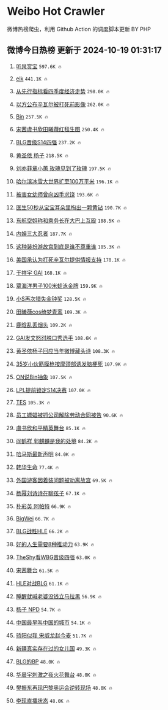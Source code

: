 # Weibo Hot Crawler 



微博热榜爬虫，利用 Github Action 的调度脚本更新 BY PHP 


## 微博今日热榜 更新于 2024-10-19 01:31:17 
1. [听泉赏宝](https://s.weibo.com/weibo?q=%23%E5%90%AC%E6%B3%89%E8%B5%8F%E5%AE%9D%23&t=31&band_rank=1&Refer=top) `597.6K 🔥` 

1. [elk](https://s.weibo.com/weibo?q=elk&t=31&band_rank=2&Refer=top) `441.1K 🔥` 

1. [从先行指标看四季度经济走势](https://s.weibo.com/weibo?q=%23%E4%BB%8E%E5%85%88%E8%A1%8C%E6%8C%87%E6%A0%87%E7%9C%8B%E5%9B%9B%E5%AD%A3%E5%BA%A6%E7%BB%8F%E6%B5%8E%E8%B5%B0%E5%8A%BF%23&t=31&band_rank=3&Refer=top) `298.0K 🔥` 

1. [以方公布辛瓦尔被打死前影像](https://s.weibo.com/weibo?q=%23%E4%BB%A5%E6%96%B9%E5%85%AC%E5%B8%83%E8%BE%9B%E7%93%A6%E5%B0%94%E8%A2%AB%E6%89%93%E6%AD%BB%E5%89%8D%E5%BD%B1%E5%83%8F%23&t=31&band_rank=4&Refer=top) `262.0K 🔥` 

1. [Bin](https://s.weibo.com/weibo?q=Bin&t=31&band_rank=5&Refer=top) `257.5K 🔥` 

1. [宋茜虞书欣田曦薇红毯生图](https://s.weibo.com/weibo?q=%23%E5%AE%8B%E8%8C%9C%E8%99%9E%E4%B9%A6%E6%AC%A3%E7%94%B0%E6%9B%A6%E8%96%87%E7%BA%A2%E6%AF%AF%E7%94%9F%E5%9B%BE%23&t=31&band_rank=6&Refer=top) `250.4K 🔥` 

1. [BLG晋级S14四强](https://s.weibo.com/weibo?q=BLG%E6%99%8B%E7%BA%A7S14%E5%9B%9B%E5%BC%BA&t=31&band_rank=7&Refer=top) `237.2K 🔥` 

1. [黄圣依 杨子](https://s.weibo.com/weibo?q=%E9%BB%84%E5%9C%A3%E4%BE%9D%20%E6%9D%A8%E5%AD%90&t=31&band_rank=8&Refer=top) `218.5K 🔥` 

1. [刘亦菲章小蕙 玫瑰见到了玫瑰](https://s.weibo.com/weibo?q=%E5%88%98%E4%BA%A6%E8%8F%B2%E7%AB%A0%E5%B0%8F%E8%95%99%20%E7%8E%AB%E7%91%B0%E8%A7%81%E5%88%B0%E4%BA%86%E7%8E%AB%E7%91%B0&t=31&band_rank=9&Refer=top) `197.5K 🔥` 

1. [哈尔滨冰雪大世界扩至100万平米](https://s.weibo.com/weibo?q=%23%E5%93%88%E5%B0%94%E6%BB%A8%E5%86%B0%E9%9B%AA%E5%A4%A7%E4%B8%96%E7%95%8C%E6%89%A9%E8%87%B3100%E4%B8%87%E5%B9%B3%E7%B1%B3%23&t=31&band_rank=10&Refer=top) `196.1K 🔥` 

1. [被害女幼师曾向凶手求饶](https://s.weibo.com/weibo?q=%23%E8%A2%AB%E5%AE%B3%E5%A5%B3%E5%B9%BC%E5%B8%88%E6%9B%BE%E5%90%91%E5%87%B6%E6%89%8B%E6%B1%82%E9%A5%B6%23&t=31&band_rank=11&Refer=top) `193.6K 🔥` 

1. [医生50秒从宝宝耳朵里掏出一颗黄钻](https://s.weibo.com/weibo?q=%23%E5%8C%BB%E7%94%9F50%E7%A7%92%E4%BB%8E%E5%AE%9D%E5%AE%9D%E8%80%B3%E6%9C%B5%E9%87%8C%E6%8E%8F%E5%87%BA%E4%B8%80%E9%A2%97%E9%BB%84%E9%92%BB%23&t=31&band_rank=12&Refer=top) `190.7K 🔥` 

1. [东航空姐称和乘务长在大巴上互殴](https://s.weibo.com/weibo?q=%23%E4%B8%9C%E8%88%AA%E7%A9%BA%E5%A7%90%E7%A7%B0%E5%92%8C%E4%B9%98%E5%8A%A1%E9%95%BF%E5%9C%A8%E5%A4%A7%E5%B7%B4%E4%B8%8A%E4%BA%92%E6%AE%B4%23&t=31&band_rank=13&Refer=top) `188.5K 🔥` 

1. [内娱三大忍者](https://s.weibo.com/weibo?q=%E5%86%85%E5%A8%B1%E4%B8%89%E5%A4%A7%E5%BF%8D%E8%80%85&t=31&band_rank=14&Refer=top) `187.7K 🔥` 

1. [这种装扮游故宫到底是谁不尊重谁](https://s.weibo.com/weibo?q=%23%E8%BF%99%E7%A7%8D%E8%A3%85%E6%89%AE%E6%B8%B8%E6%95%85%E5%AE%AB%E5%88%B0%E5%BA%95%E6%98%AF%E8%B0%81%E4%B8%8D%E5%B0%8A%E9%87%8D%E8%B0%81%23&t=31&band_rank=15&Refer=top) `185.3K 🔥` 

1. [美国承认为打死辛瓦尔提供情报支持](https://s.weibo.com/weibo?q=%23%E7%BE%8E%E5%9B%BD%E6%89%BF%E8%AE%A4%E4%B8%BA%E6%89%93%E6%AD%BB%E8%BE%9B%E7%93%A6%E5%B0%94%E6%8F%90%E4%BE%9B%E6%83%85%E6%8A%A5%E6%94%AF%E6%8C%81%23&t=31&band_rank=16&Refer=top) `178.1K 🔥` 

1. [于祥宇 GAI](https://s.weibo.com/weibo?q=%E4%BA%8E%E7%A5%A5%E5%AE%87%20GAI&t=31&band_rank=17&Refer=top) `168.1K 🔥` 

1. [覃海洋男子100米蛙泳金牌](https://s.weibo.com/weibo?q=%23%E8%A6%83%E6%B5%B7%E6%B4%8B%E7%94%B7%E5%AD%90100%E7%B1%B3%E8%9B%99%E6%B3%B3%E9%87%91%E7%89%8C%23&t=31&band_rank=18&Refer=top) `159.9K 🔥` 

1. [小S再次错失金钟奖](https://s.weibo.com/weibo?q=%23%E5%B0%8FS%E5%86%8D%E6%AC%A1%E9%94%99%E5%A4%B1%E9%87%91%E9%92%9F%E5%A5%96%23&t=31&band_rank=19&Refer=top) `128.5K 🔥` 

1. [田曦薇cos绮梦青鸾](https://s.weibo.com/weibo?q=%23%E7%94%B0%E6%9B%A6%E8%96%87cos%E7%BB%AE%E6%A2%A6%E9%9D%92%E9%B8%BE%23&t=31&band_rank=20&Refer=top) `109.3K 🔥` 

1. [鹿晗乱丢烟头](https://s.weibo.com/weibo?q=%23%E9%B9%BF%E6%99%97%E4%B9%B1%E4%B8%A2%E7%83%9F%E5%A4%B4%23&t=31&band_rank=21&Refer=top) `109.2K 🔥` 

1. [GAI发文怒怼脱口秀选手](https://s.weibo.com/weibo?q=%23GAI%E5%8F%91%E6%96%87%E6%80%92%E6%80%BC%E8%84%B1%E5%8F%A3%E7%A7%80%E9%80%89%E6%89%8B%23&t=31&band_rank=22&Refer=top) `108.6K 🔥` 

1. [黄圣依杨子回应当年微博藏头诗](https://s.weibo.com/weibo?q=%E9%BB%84%E5%9C%A3%E4%BE%9D%E6%9D%A8%E5%AD%90%E5%9B%9E%E5%BA%94%E5%BD%93%E5%B9%B4%E5%BE%AE%E5%8D%9A%E8%97%8F%E5%A4%B4%E8%AF%97&t=31&band_rank=23&Refer=top) `108.3K 🔥` 

1. [35岁小伙筋膜枪按摩颈部诱发脑梗死](https://s.weibo.com/weibo?q=%2335%E5%B2%81%E5%B0%8F%E4%BC%99%E7%AD%8B%E8%86%9C%E6%9E%AA%E6%8C%89%E6%91%A9%E9%A2%88%E9%83%A8%E8%AF%B1%E5%8F%91%E8%84%91%E6%A2%97%E6%AD%BB%23&t=31&band_rank=24&Refer=top) `107.9K 🔥` 

1. [ON说Bin抽象](https://s.weibo.com/weibo?q=%23ON%E8%AF%B4Bin%E6%8A%BD%E8%B1%A1%23&t=31&band_rank=25&Refer=top) `107.5K 🔥` 

1. [LPL提前锁定S14决赛](https://s.weibo.com/weibo?q=LPL%E6%8F%90%E5%89%8D%E9%94%81%E5%AE%9AS14%E5%86%B3%E8%B5%9B&t=31&band_rank=26&Refer=top) `107.0K 🔥` 

1. [TES](https://s.weibo.com/weibo?q=TES&t=31&band_rank=27&Refer=top) `105.3K 🔥` 

1. [员工嫖娼被抓公司解除劳动合同被告](https://s.weibo.com/weibo?q=%23%E5%91%98%E5%B7%A5%E5%AB%96%E5%A8%BC%E8%A2%AB%E6%8A%93%E5%85%AC%E5%8F%B8%E8%A7%A3%E9%99%A4%E5%8A%B3%E5%8A%A8%E5%90%88%E5%90%8C%E8%A2%AB%E5%91%8A%23&t=31&band_rank=28&Refer=top) `90.6K 🔥` 

1. [虞书欣和平精英舞台](https://s.weibo.com/weibo?q=%E8%99%9E%E4%B9%A6%E6%AC%A3%E5%92%8C%E5%B9%B3%E7%B2%BE%E8%8B%B1%E8%88%9E%E5%8F%B0&t=31&band_rank=29&Refer=top) `85.1K 🔥` 

1. [阎鹤祥 郭麒麟是我的处境](https://s.weibo.com/weibo?q=%E9%98%8E%E9%B9%A4%E7%A5%A5%20%E9%83%AD%E9%BA%92%E9%BA%9F%E6%98%AF%E6%88%91%E7%9A%84%E5%A4%84%E5%A2%83&t=31&band_rank=30&Refer=top) `84.2K 🔥` 

1. [哈马斯最新声明](https://s.weibo.com/weibo?q=%23%E5%93%88%E9%A9%AC%E6%96%AF%E6%9C%80%E6%96%B0%E5%A3%B0%E6%98%8E%23&t=31&band_rank=31&Refer=top) `84.0K 🔥` 

1. [韩华生命](https://s.weibo.com/weibo?q=%E9%9F%A9%E5%8D%8E%E7%94%9F%E5%91%BD&t=31&band_rank=32&Refer=top) `77.4K 🔥` 

1. [外国游客因着装问题被劝离故宫](https://s.weibo.com/weibo?q=%23%E5%A4%96%E5%9B%BD%E6%B8%B8%E5%AE%A2%E5%9B%A0%E7%9D%80%E8%A3%85%E9%97%AE%E9%A2%98%E8%A2%AB%E5%8A%9D%E7%A6%BB%E6%95%85%E5%AE%AB%23&t=31&band_rank=33&Refer=top) `69.5K 🔥` 

1. [杨幂刘诗诗在聊孩子](https://s.weibo.com/weibo?q=%23%E6%9D%A8%E5%B9%82%E5%88%98%E8%AF%97%E8%AF%97%E5%9C%A8%E8%81%8A%E5%AD%A9%E5%AD%90%23&t=31&band_rank=34&Refer=top) `67.1K 🔥` 

1. [朴彩英 阿帕特](https://s.weibo.com/weibo?q=%E6%9C%B4%E5%BD%A9%E8%8B%B1%20%E9%98%BF%E5%B8%95%E7%89%B9&t=31&band_rank=35&Refer=top) `66.9K 🔥` 

1. [BigWei](https://s.weibo.com/weibo?q=BigWei&t=31&band_rank=36&Refer=top) `66.7K 🔥` 

1. [BLG战胜HLE](https://s.weibo.com/weibo?q=%23BLG%E6%88%98%E8%83%9CHLE%23&t=31&band_rank=37&Refer=top) `66.2K 🔥` 

1. [好的人生需要8种推动力](https://s.weibo.com/weibo?q=%23%E5%A5%BD%E7%9A%84%E4%BA%BA%E7%94%9F%E9%9C%80%E8%A6%818%E7%A7%8D%E6%8E%A8%E5%8A%A8%E5%8A%9B%23&t=31&band_rank=38&Refer=top) `63.9K 🔥` 

1. [TheShy看WBG晋级四强](https://s.weibo.com/weibo?q=%23TheShy%E7%9C%8BWBG%E6%99%8B%E7%BA%A7%E5%9B%9B%E5%BC%BA%23&t=31&band_rank=39&Refer=top) `63.0K 🔥` 

1. [宋茜舞台](https://s.weibo.com/weibo?q=%E5%AE%8B%E8%8C%9C%E8%88%9E%E5%8F%B0&t=31&band_rank=40&Refer=top) `61.5K 🔥` 

1. [HLE对战BLG](https://s.weibo.com/weibo?q=%23HLE%E5%AF%B9%E6%88%98BLG%23&t=31&band_rank=41&Refer=top) `61.1K 🔥` 

1. [睡醒就喊老婆没钱立马拉黑](https://s.weibo.com/weibo?q=%23%E7%9D%A1%E9%86%92%E5%B0%B1%E5%96%8A%E8%80%81%E5%A9%86%E6%B2%A1%E9%92%B1%E7%AB%8B%E9%A9%AC%E6%8B%89%E9%BB%91%23&t=31&band_rank=42&Refer=top) `56.9K 🔥` 

1. [杨子 NPD](https://s.weibo.com/weibo?q=%E6%9D%A8%E5%AD%90%20NPD&t=31&band_rank=43&Refer=top) `54.7K 🔥` 

1. [中国最早叫中国的城市](https://s.weibo.com/weibo?q=%23%E4%B8%AD%E5%9B%BD%E6%9C%80%E6%97%A9%E5%8F%AB%E4%B8%AD%E5%9B%BD%E7%9A%84%E5%9F%8E%E5%B8%82%23&t=31&band_rank=44&Refer=top) `54.1K 🔥` 

1. [骄阳似我 宋威龙赵今麦](https://s.weibo.com/weibo?q=%E9%AA%84%E9%98%B3%E4%BC%BC%E6%88%91%20%E5%AE%8B%E5%A8%81%E9%BE%99%E8%B5%B5%E4%BB%8A%E9%BA%A6&t=31&band_rank=45&Refer=top) `51.7K 🔥` 

1. [新疆真实存在过的女儿国](https://s.weibo.com/weibo?q=%23%E6%96%B0%E7%96%86%E7%9C%9F%E5%AE%9E%E5%AD%98%E5%9C%A8%E8%BF%87%E7%9A%84%E5%A5%B3%E5%84%BF%E5%9B%BD%23&t=31&band_rank=46&Refer=top) `49.3K 🔥` 

1. [BLG的BP](https://s.weibo.com/weibo?q=BLG%E7%9A%84BP&t=31&band_rank=47&Refer=top) `48.0K 🔥` 

1. [华晨宇刺激之夜火花舞台](https://s.weibo.com/weibo?q=%E5%8D%8E%E6%99%A8%E5%AE%87%E5%88%BA%E6%BF%80%E4%B9%8B%E5%A4%9C%E7%81%AB%E8%8A%B1%E8%88%9E%E5%8F%B0&t=31&band_rank=48&Refer=top) `48.0K 🔥` 

1. [樊振东再现巴黎奥运会逆转现场](https://s.weibo.com/weibo?q=%23%E6%A8%8A%E6%8C%AF%E4%B8%9C%E5%86%8D%E7%8E%B0%E5%B7%B4%E9%BB%8E%E5%A5%A5%E8%BF%90%E4%BC%9A%E9%80%86%E8%BD%AC%E7%8E%B0%E5%9C%BA%23&t=31&band_rank=49&Refer=top) `48.0K 🔥` 

1. [李现直播状态](https://s.weibo.com/weibo?q=%E6%9D%8E%E7%8E%B0%E7%9B%B4%E6%92%AD%E7%8A%B6%E6%80%81&t=31&band_rank=50&Refer=top) `48.0K 🔥` 

